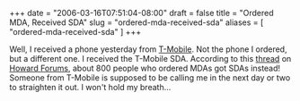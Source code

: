 +++
date = "2006-03-16T07:51:04-08:00"
draft = false
title = "Ordered MDA, Received SDA"
slug = "ordered-mda-received-sda"
aliases = [
	"ordered-mda-received-sda"
]
+++
<P>Well, I received a phone yesterday from <A href="http://t-mobile.com">T-Mobile</A>. Not the phone I ordered, but a different one. I received the T-Mobile SDA. According to this <A href="http://www.howardforums.com/showthread.php?t=868182">thread</A> on <A href="http://www.howardforums.com">Howard Forums</A>, about 800 people who ordered MDAs got SDAs instead! Someone from T-Mobile is supposed to be calling me in the next day or two to straighten it out. I won't hold my breath...</P>